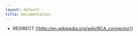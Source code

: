 ```yaml
---
layout: default
title: Documentation
---
```

  - REDIRECT [[http://en.wikipedia.org/wiki/RCA_connector]]
